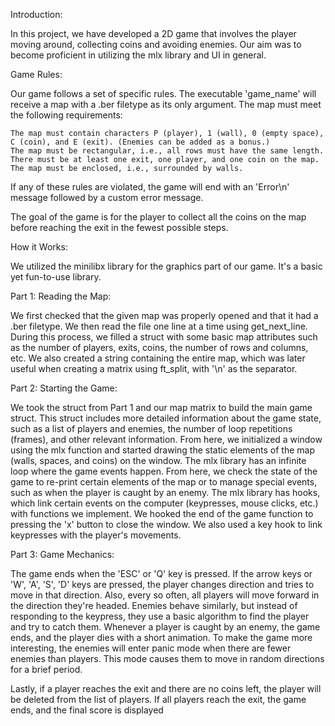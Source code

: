 Introduction:

In this project, we have developed a 2D game that involves the player moving around, collecting coins and avoiding enemies. Our aim was to become proficient in utilizing the mlx library and UI in general.

Game Rules:

Our game follows a set of specific rules. The executable 'game_name' will receive a map with a .ber filetype as its only argument. The map must meet the following requirements:

    The map must contain characters P (player), 1 (wall), 0 (empty space), C (coin), and E (exit). (Enemies can be added as a bonus.)
    The map must be rectangular, i.e., all rows must have the same length.
    There must be at least one exit, one player, and one coin on the map.
    The map must be enclosed, i.e., surrounded by walls.

If any of these rules are violated, the game will end with an 'Error\n' message followed by a custom error message.

The goal of the game is for the player to collect all the coins on the map before reaching the exit in the fewest possible steps.

How it Works:

We utilized the minilibx library for the graphics part of our game. It's a basic yet fun-to-use library.

Part 1: Reading the Map:

We first checked that the given map was properly opened and that it had a .ber filetype. We then read the file one line at a time using get_next_line. During this process, we filled a struct with some basic map attributes such as the number of players, exits, coins, the number of rows and columns, etc. We also created a string containing the entire map, which was later useful when creating a matrix using ft_split, with '\n' as the separator.

Part 2: Starting the Game:

We took the struct from Part 1 and our map matrix to build the main game struct. This struct includes more detailed information about the game state, such as a list of players and enemies, the number of loop repetitions (frames), and other relevant information. From here, we initialized a window using the mlx function and started drawing the static elements of the map (walls, spaces, and coins) on the window. The mlx library has an infinite loop where the game events happen. From here, we check the state of the game to re-print certain elements of the map or to manage special events, such as when the player is caught by an enemy. The mlx library has hooks, which link certain events on the computer (keypresses, mouse clicks, etc.) with functions we implement. We hooked the end of the game function to pressing the 'x' button to close the window. We also used a key hook to link keypresses with the player's movements.

Part 3: Game Mechanics:

The game ends when the 'ESC' or 'Q' key is pressed. If the arrow keys or 'W', 'A', 'S', 'D' keys are pressed, the player changes direction and tries to move in that direction. Also, every so often, all players will move forward in the direction they're headed. Enemies behave similarly, but instead of responding to the keypress, they use a basic algorithm to find the player and try to catch them. Whenever a player is caught by an enemy, the game ends, and the player dies with a short animation. To make the game more interesting, the enemies will enter panic mode when there are fewer enemies than players. This mode causes them to move in random directions for a brief period.

Lastly, if a player reaches the exit and there are no coins left, the player will be deleted from the list of players. If all players reach the exit, the game ends, and the final score is displayed
